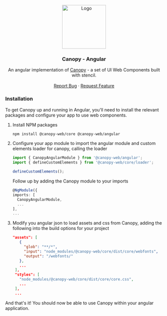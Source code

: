 <!-- PROJECT LOGO -->
<br />
<div align="center">
  <a href="https://github.com/lith1um/Canopy-Stencil">
    <img src="https://raw.githubusercontent.com/Lith1um/Canopy-Stencil/main/logo-alt.png" alt="Logo" width="140">
  </a>

  <h3 align="center">Canopy - Angular</h3>

  <p align="center">
    An angular implementation of <a href="https://github.com/lith1um/Canopy-Stencil">Canopy</a> - a set of UI Web Components built with stencil.
    <br />
    <br />
    <!-- <a href="https://github.com/lith1um/Canopy-Stencil">View Demo</a> -->
    <a href="https://github.com/lith1um/Canopy-Stencil/issues">Report Bug</a>
    ·
    <a href="https://github.com/lith1um/Canopy-Stencil/issues">Request Feature</a>
  </p>
</div>

### Installation

To get Canopy up and running in Angular, you'll need to install the relevant packages and configure your app to use web components.

1. Install NPM packages
   ```sh
   npm install @canopy-web/core @canopy-web/angular
   ```
2. Configure your app module to import the angular module and custom elements loader for canopy, calling the loader 
    ```ts
    import { CanopyAngularModule } from '@canopy-web/angular';
    import { defineCustomElements } from '@canopy-web/core/loader';

    defineCustomElements();
    ```

    Follow up by adding the Canopy module to your imports
    ```ts
    @NgModule({
    imports: [
      CanopyAngularModule,
      ...
    ],
    ...
    ```
3. Modify you angular json to load assets and css from Canopy, adding the following into the build options for your project
   ```json
   "assets": [
      {
        "glob": "**/*",
        "input": "node_modules/@canopy-web/core/dist/core/webfonts",
        "output": "/webfonts/"
      },
      ...
    ],
    "styles": [
      "node_modules/@canopy-web/core/dist/core/core.css",
      ...
    ],
    ...
   ```

And that's it! You should now be able to use Canopy within your angular application.
